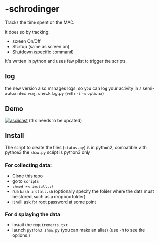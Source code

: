 # -schrodinger
Tracks the time spent on the MAC.

it does so by tracking:

- screen On/Off
- Startup (same as screen on)
- Shutdown (specific command)

It's written in python and uses few plist to trigger the scripts.

## log
the new version also manages logs, so you can log your activity in a semi-autoamted way, check log.py (with `-t` `-s` options)

## Demo
[![asciicast](https://asciinema.org/a/lUJejik5apHJIA8wI8H9S98K0.svg)](https://asciinema.org/a/lUJejik5apHJIA8wI8H9S98K0)
(this needs to be updated)

## Install
The script to create the files (`status.py`) is in python2, compatible with python3
the `show.py` script is python3 only

### For collecting data:

- Clone this repo
- go to `scripts`
- `chmod +x install.sh`
- run `bash install.sh` (optionally specify the folder where the data must be stored, such as a dropbox folder)
- it will ask for root password at some point
<!-- - Configure the `config.py` file copying `config_base.py`, set the folder where you want the data of the day stored (I store them in dropbox), use the full path. This can be any folder. we call it `DATA FOLDER`

- Install sleepwatcher `brew install sleepwatcher` (install (brew services first)[hp])
- copy the `com.stefanotranquillini.sleepwatcher.plist` to `~/Library/LaunchAgent`
- edit the `plist` file changing `<FULL PATH TO YOUR HOME FOLDER>` to the path of your `HOME FOLDER`
- Copy `.wakeup` and `.sleep` to your `HOME FOLDER`
- edit the two files and set `<FULL PATH TO YOUR PROJECT FOLDER>` to the path where the repository is cloned `PROJECT FOLDER`
- run the command in the `~/Library/LaunchAgent` `launchctl load com.stefanotranquillini.sleepwatcher.plist`

- copy the `com.stefanotranquillini.shutdown.plist` to `~/Library/LaunchAgent`
- edit the `plist` file changing `<FULL PATH TO YOUR HOME FOLDER>` to the path of your `HOME FOLDER`
- Copy `.shutdown`  to your `HOME FOLDER`
- edit the file and set `<FULL PATH TO YOUR PROJECT FOLDER>` to the path where the repository is cloned `PROJECT FOLDER`
- run the command in the `~/Library/LaunchAgent` `sudo launchctl load -w me.stefanotranquillini.shutdown.plist` (note the `sudo` and `-w`)

Now, every time your screen sleeps or you start/shutdown the MAC you will find an entry in a file in the `DATA FOLDER`. The file has `YYYYMMDD` as name. -->

### For displaying the data

- install the `requirements.txt`
- launch `python3 show.py` (you can make an alias)
(use -h to see the options.)
